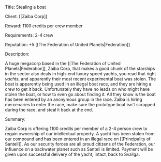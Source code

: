 Title: Stealing a boat

Client: [[Zaiba Corp]]

Reward: 1100 credits per crew member

Requirements: 2-4 crew

Reputation: +5 [[The Federation of United Planets|Federation]]

Description:

A huge megacorp based in the [[The Federation of United Planets|Federation]], Zaiba Corp, that makes a good chunk of the starships in the sector also deals in high-end luxury speed yachts, you read that right *yachts*, and apparently their most recent experimental boat was stolen. The boat is apparently being used in an illegal boat race, and they are hiring a crew to get it back. Unfortunately they have no leads on who might have stolen the boat, or how to even go about finding it. All they know is the boat has been entered by an anonymous group in the race. Zaiba is hiring mercenaries to enter the race, make sure the prototype boat isn't scrapped during the race, and steal it back at the end.

Summary:

Zaiba Corp is offering 1100 credits per member of a 2-4 person crew to regain ownership of our intellectual property. A yacht has been stolen from our compound and has been entered in an illegal race on [[Principality of Santell]]. As our security forces are all proud citizens of the Federation, our influence on a backwater planet such as Santell is limited. Payment will be given upon successful delivery of the yacht, intact, back to Svallga. 